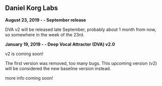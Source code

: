 ## Daniel Korg Labs

**August 23, 2019 - - September release**

DVA v2 will be released late September, probably about
1 month from now, so somewhere in the week of the 23rd.

**January 19, 2019 - - Deep Vocal Attractor (DVA) v2.0**

v2 is coming soon! 

The first version was removed, too many bugs.
This upcoming version (v2) will be considered the new baseline version instead.

more info coming soon!

